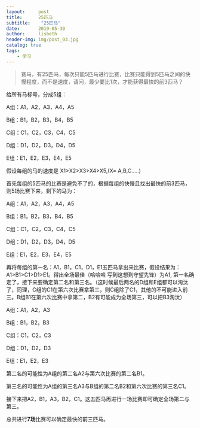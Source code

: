 ```yaml
---
layout:     post
title:      25匹马
subtitle:    "25匹马"
date:       2019-05-30
author:     lisbeth
header-img: img/post_03.jpg
catalog: true
tags:
    - 学习
---
```

 > 赛马，有25匹马，每次只能5匹马进行比赛，比赛只能得到5匹马之间的快慢程度，而不是速度，请问，最少要比1次，才能获得最快的前3匹马？


给所有马标号，分成5组：

A组：A1，A2，A3，A4，A5

B组：B1，B2，B3，B4，B5

C组：C1，C2，C3，C4，C5

D组：D1，D2，D3，D4，D5

E组：E1，E2，E3，E4，E5

假设每组的马的速度是 X1>X2>X3>X4>X5,(X= A,B,C.....)

首先每组的5匹马的比赛是避免不了的，根据每组的快慢且找出最快的前3匹马，则5场比赛下来，剩下的马为：


A组：A1，A2，A3，A4，A5

B组：B1，B2，B3，B4，B5

C组：C1，C2，C3，C4，C5

D组：D1，D2，D3，D4，D5

E组：E1，E2，E3，E4，E5

再将每组的第一名：A1，B1，C1，D1，E1五匹马拿出来比赛，假设结果为：A1>B1>C1>D1>E1。得出全场最佳（哈哈哈 写到这想到守望先锋）为A1, 第一名确定了，接下来要确定第二名和第三名。（这时候最后两名的D组和E组都可以淘汰了，同理，C组的C1在第六次比赛拿第三，则C组除了C1，其他的不可能进入前三。B组B1在第六次比赛中拿第二，B2有可能成为全场第三，可以把B3淘汰）


A组：A1，A2，A3

B组：B1，B2，B3

C组：C1，C2，C3

D组：D1，D2，D3

E组：E1，E2，E3


第二名的可能性为A组的第二名A2与第六次比赛的第二名B1。

第三名的可能性为A组的第三名A3与B组的第二名B2和第六次比赛的第三名C1。

接下来把A2，B1，A3，B2，C1。这五匹马再进行一场比赛即可确定全场第二与第三。

总共进行**7场**比赛可以确定最快的前三匹马。
